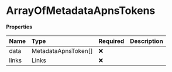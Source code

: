 # ArrayOfMetadataApnsTokens

**Properties**

| Name  | Type                | Required | Description |
| :---- | :------------------ | :------- | :---------- |
| data  | MetadataApnsToken[] | ❌       |             |
| links | Links               | ❌       |             |
